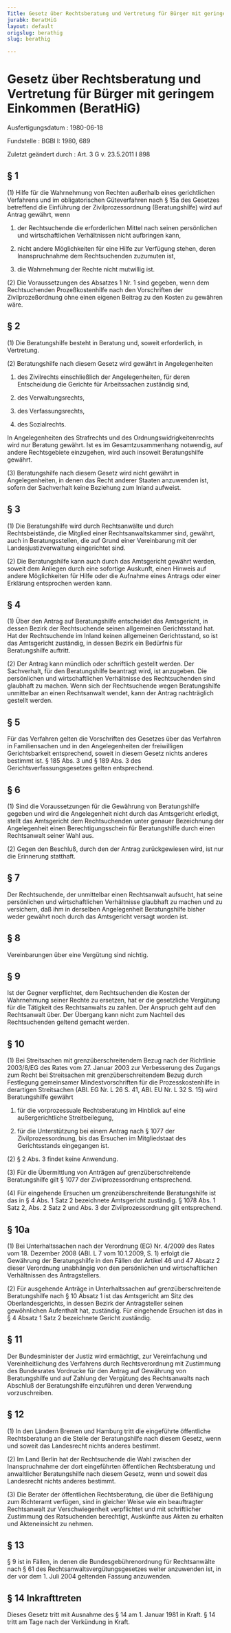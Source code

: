 ```yaml
---
Title: Gesetz über Rechtsberatung und Vertretung für Bürger mit geringem Einkommen
jurabk: BeratHiG
layout: default
origslug: berathig
slug: berathig

---
```


# Gesetz über Rechtsberatung und Vertretung für Bürger mit geringem Einkommen (BeratHiG)

Ausfertigungsdatum
:   1980-06-18

Fundstelle
:   BGBl I: 1980, 689

Zuletzt geändert durch
:   Art. 3 G v. 23.5.2011 I 898


## § 1

(1) Hilfe für die Wahrnehmung von Rechten außerhalb eines
gerichtlichen Verfahrens und im obligatorischen Güteverfahren nach §
15a des Gesetzes betreffend die Einführung der Zivilprozessordnung
(Beratungshilfe) wird auf Antrag gewährt, wenn

1.  der Rechtsuchende die erforderlichen Mittel nach seinen persönlichen
    und wirtschaftlichen Verhältnissen nicht aufbringen kann,


2.  nicht andere Möglichkeiten für eine Hilfe zur Verfügung stehen, deren
    Inanspruchnahme dem Rechtsuchenden zuzumuten ist,


3.  die Wahrnehmung der Rechte nicht mutwillig ist.




(2) Die Voraussetzungen des Absatzes 1 Nr. 1 sind gegeben, wenn dem
Rechtsuchenden Prozeßkostenhilfe nach den Vorschriften der
Zivilprozeßordnung ohne einen eigenen Beitrag zu den Kosten zu
gewähren wäre.


## § 2

(1) Die Beratungshilfe besteht in Beratung und, soweit erforderlich,
in Vertretung.

(2) Beratungshilfe nach diesem Gesetz wird gewährt in Angelegenheiten

1.  des Zivilrechts einschließlich der Angelegenheiten, für deren
    Entscheidung die Gerichte für Arbeitssachen zuständig sind,


2.  des Verwaltungsrechts,


3.  des Verfassungsrechts,


4.  des Sozialrechts.



In Angelegenheiten des Strafrechts und des Ordnungswidrigkeitenrechts
wird nur Beratung gewährt. Ist es im Gesamtzusammenhang notwendig, auf
andere Rechtsgebiete einzugehen, wird auch insoweit Beratungshilfe
gewährt.

(3) Beratungshilfe nach diesem Gesetz wird nicht gewährt in
Angelegenheiten, in denen das Recht anderer Staaten anzuwenden ist,
sofern der Sachverhalt keine Beziehung zum Inland aufweist.


## § 3

(1) Die Beratungshilfe wird durch Rechtsanwälte und durch
Rechtsbeistände, die Mitglied einer Rechtsanwaltskammer sind, gewährt,
auch in Beratungsstellen, die auf Grund einer Vereinbarung mit der
Landesjustizverwaltung eingerichtet sind.

(2) Die Beratungshilfe kann auch durch das Amtsgericht gewährt werden,
soweit dem Anliegen durch eine sofortige Auskunft, einen Hinweis auf
andere Möglichkeiten für Hilfe oder die Aufnahme eines Antrags oder
einer Erklärung entsprochen werden kann.


## § 4

(1) Über den Antrag auf Beratungshilfe entscheidet das Amtsgericht, in
dessen Bezirk der Rechtsuchende seinen allgemeinen Gerichtsstand hat.
Hat der Rechtsuchende im Inland keinen allgemeinen Gerichtsstand, so
ist das Amtsgericht zuständig, in dessen Bezirk ein Bedürfnis für
Beratungshilfe auftritt.

(2) Der Antrag kann mündlich oder schriftlich gestellt werden. Der
Sachverhalt, für den Beratungshilfe beantragt wird, ist anzugeben. Die
persönlichen und wirtschaftlichen Verhältnisse des Rechtsuchenden sind
glaubhaft zu machen. Wenn sich der Rechtsuchende wegen Beratungshilfe
unmittelbar an einen Rechtsanwalt wendet, kann der Antrag nachträglich
gestellt werden.


## § 5

Für das Verfahren gelten die Vorschriften des Gesetzes über das
Verfahren in Familiensachen und in den Angelegenheiten der
freiwilligen Gerichtsbarkeit entsprechend, soweit in diesem Gesetz
nichts anderes bestimmt ist. § 185 Abs. 3 und § 189 Abs. 3 des
Gerichtsverfassungsgesetzes gelten entsprechend.


## § 6

(1) Sind die Voraussetzungen für die Gewährung von Beratungshilfe
gegeben und wird die Angelegenheit nicht durch das Amtsgericht
erledigt, stellt das Amtsgericht dem Rechtsuchenden unter genauer
Bezeichnung der Angelegenheit einen Berechtigungsschein für
Beratungshilfe durch einen Rechtsanwalt seiner Wahl aus.

(2) Gegen den Beschluß, durch den der Antrag zurückgewiesen wird, ist
nur die Erinnerung statthaft.


## § 7

Der Rechtsuchende, der unmittelbar einen Rechtsanwalt aufsucht, hat
seine persönlichen und wirtschaftlichen Verhältnisse glaubhaft zu
machen und zu versichern, daß ihm in derselben Angelegenheit
Beratungshilfe bisher weder gewährt noch durch das Amtsgericht versagt
worden ist.


## § 8

Vereinbarungen über eine Vergütung sind nichtig.


## § 9

Ist der Gegner verpflichtet, dem Rechtsuchenden die Kosten der
Wahrnehmung seiner Rechte zu ersetzen, hat er die gesetzliche
Vergütung für die Tätigkeit des Rechtsanwalts zu zahlen. Der Anspruch
geht auf den Rechtsanwalt über. Der Übergang kann nicht zum Nachteil
des Rechtsuchenden geltend gemacht werden.


## § 10

(1) Bei Streitsachen mit grenzüberschreitendem Bezug nach der
Richtlinie 2003/8/EG des Rates vom 27. Januar 2003 zur Verbesserung
des Zugangs zum Recht bei Streitsachen mit grenzüberschreitendem Bezug
durch Festlegung gemeinsamer Mindestvorschriften für die
Prozesskostenhilfe in derartigen Streitsachen (ABl. EG Nr. L 26 S. 41,
ABl. EU Nr. L 32 S. 15) wird Beratungshilfe gewährt

1.  für die vorprozessuale Rechtsberatung im Hinblick auf eine
    außergerichtliche Streitbeilegung,


2.  für die Unterstützung bei einem Antrag nach § 1077 der
    Zivilprozessordnung, bis das Ersuchen im Mitgliedstaat des
    Gerichtsstands eingegangen ist.




(2) § 2 Abs. 3 findet keine Anwendung.

(3) Für die Übermittlung von Anträgen auf grenzüberschreitende
Beratungshilfe gilt § 1077 der Zivilprozessordnung entsprechend.

(4) Für eingehende Ersuchen um grenzüberschreitende Beratungshilfe ist
das in § 4 Abs. 1 Satz 2 bezeichnete Amtsgericht zuständig. § 1078
Abs. 1 Satz 2, Abs. 2 Satz 2 und Abs. 3 der Zivilprozessordnung gilt
entsprechend.


## § 10a

(1) Bei Unterhaltssachen nach der Verordnung (EG) Nr. 4/2009 des Rates
vom 18. Dezember 2008 (ABl. L 7 vom 10.1.2009, S. 1) erfolgt die
Gewährung der Beratungshilfe in den Fällen der Artikel 46 und 47
Absatz 2 dieser Verordnung unabhängig von den persönlichen und
wirtschaftlichen Verhältnissen des Antragstellers.

(2) Für ausgehende Anträge in Unterhaltssachen auf
grenzüberschreitende Beratungshilfe nach § 10 Absatz 1 ist das
Amtsgericht am Sitz des Oberlandesgerichts, in dessen Bezirk der
Antragsteller seinen gewöhnlichen Aufenthalt hat, zuständig. Für
eingehende Ersuchen ist das in § 4 Absatz 1 Satz 2 bezeichnete Gericht
zuständig.


## § 11

Der Bundesminister der Justiz wird ermächtigt, zur Vereinfachung und
Vereinheitlichung des Verfahrens durch Rechtsverordnung mit Zustimmung
des Bundesrates Vordrucke für den Antrag auf Gewährung von
Beratungshilfe und auf Zahlung der Vergütung des Rechtsanwalts nach
Abschluß der Beratungshilfe einzuführen und deren Verwendung
vorzuschreiben.


## § 12

(1) In den Ländern Bremen und Hamburg tritt die eingeführte
öffentliche Rechtsberatung an die Stelle der Beratungshilfe nach
diesem Gesetz, wenn und soweit das Landesrecht nichts anderes
bestimmt.

(2) Im Land Berlin hat der Rechtsuchende die Wahl zwischen der
Inanspruchnahme der dort eingeführten öffentlichen Rechtsberatung und
anwaltlicher Beratungshilfe nach diesem Gesetz, wenn und soweit das
Landesrecht nichts anderes bestimmt.

(3) Die Berater der öffentlichen Rechtsberatung, die über die
Befähigung zum Richteramt verfügen, sind in gleicher Weise wie ein
beauftragter Rechtsanwalt zur Verschwiegenheit verpflichtet und mit
schriftlicher Zustimmung des Ratsuchenden berechtigt, Auskünfte aus
Akten zu erhalten und Akteneinsicht zu nehmen.


## § 13

§ 9 ist in Fällen, in denen die Bundesgebührenordnung für
Rechtsanwälte nach § 61 des Rechtsanwaltsvergütungsgesetzes weiter
anzuwenden ist, in der vor dem 1. Juli 2004 geltenden Fassung
anzuwenden.


## § 14 Inkrafttreten

Dieses Gesetz tritt mit Ausnahme des § 14 am 1. Januar 1981 in Kraft.
§ 14 tritt am Tage nach der Verkündung in Kraft.

